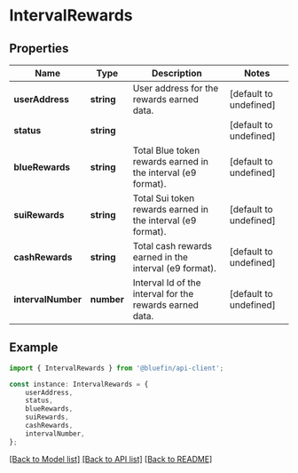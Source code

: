 # IntervalRewards


## Properties

Name | Type | Description | Notes
------------ | ------------- | ------------- | -------------
**userAddress** | **string** | User address for the rewards earned data. | [default to undefined]
**status** | **string** |  | [default to undefined]
**blueRewards** | **string** | Total Blue token rewards earned in the interval (e9 format). | [default to undefined]
**suiRewards** | **string** | Total Sui token rewards earned in the interval (e9 format). | [default to undefined]
**cashRewards** | **string** | Total cash rewards earned in the interval (e9 format). | [default to undefined]
**intervalNumber** | **number** | Interval Id of the interval for the rewards earned data. | [default to undefined]

## Example

```typescript
import { IntervalRewards } from '@bluefin/api-client';

const instance: IntervalRewards = {
    userAddress,
    status,
    blueRewards,
    suiRewards,
    cashRewards,
    intervalNumber,
};
```

[[Back to Model list]](../README.md#documentation-for-models) [[Back to API list]](../README.md#documentation-for-api-endpoints) [[Back to README]](../README.md)
